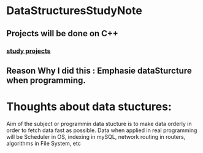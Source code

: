 # DataStructuresStudyNote

## Projects will be done on C++
### [study projects]([https://github.com/k89jy/DataStructuresStudyNote/projects](https://github.com/atomSS-1/DataStructuresStudyNote/issues))

## Reason Why I did this : Emphasie dataSturcture when programming.
# Thoughts about data stuctures:
Aim of the subject or programmin data stucture is to make data orderly in order to fetch data fast as possible.
Data when applied in real programming will be Scheduler in OS, indexing in mySQL, network routing in routers, algorithms in File System, etc 
